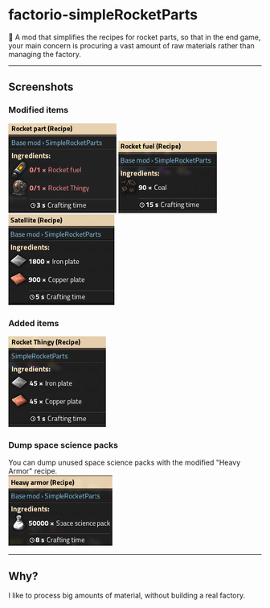 # factorio-simpleRocketParts
:rocket: A mod that simplifies the recipes for rocket parts, so that in the end game, your main concern is procuring a vast amount of raw materials rather than managing the factory.

<hr>

## Screenshots
### Modified items
![Rocket part](/images/4-rocket-part.png) ![Rocket fuel](/images/2-rocket-fuel.png) ![Satellite](/images/3-satellite.png)

### Added items
![Rocket thingy](/images/1-rocket-thingy.png)

### Dump space science packs
You can dump unused space science packs with the modified "Heavy Armor" recipe.  
![Dump science packs](/images/5-dumpSciencePacks.png)

<hr>

## Why?
I like to process big amounts of material, without building a real factory.
